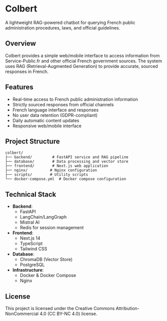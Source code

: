 # Colbert

A lightweight RAG-powered chatbot for querying French public administration procedures, laws, and official guidelines.

## Overview

Colbert provides a simple web/mobile interface to access information from Service-Public.fr and other official French government sources. The system uses RAG (Retrieval-Augmented Generation) to provide accurate, sourced responses in French.

## Features

- Real-time access to French public administration information
- Strictly sourced responses from official channels
- French language interface and responses
- No user data retention (GDPR-compliant)
- Daily automatic content updates
- Responsive web/mobile interface

## Project Structure

```
colbert/
├── backend/         # FastAPI service and RAG pipeline
├── database/        # Data processing and vector store
├── frontend/        # Next.js web application
├── nginx/          # Nginx configuration
├── scripts/        # Utility scripts
└── docker-compose.yml  # Docker compose configuration
```

## Technical Stack

- **Backend**: 
  - FastAPI
  - LangChain/LangGraph
  - Mistral AI
  - Redis for session management
- **Frontend**: 
  - Next.js 14
  - TypeScript
  - Tailwind CSS
- **Database**: 
  - ChromaDB (Vector Store)
  - PostgreSQL
- **Infrastructure**: 
  - Docker & Docker Compose
  - Nginx

## License

This project is licensed under the Creative Commons Attribution-NonCommercial 4.0 (CC BY-NC 4.0) license.
